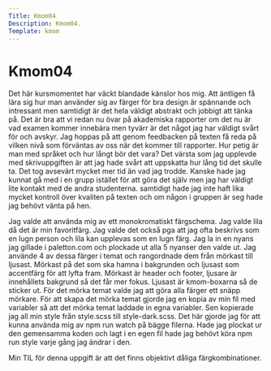 ```yaml
---
Title: Kmom04
Description: Kmom04.
Template: kmom
---
```


Kmom04
==========================

Det här kursmomentet har väckt blandade känslor hos mig. Att äntligen få lära sig hur man använder sig av färger för bra design är spännande och intressant men samtidigt är det hela väldigt abstrakt och jobbigt att tänka på. Det är bra att vi redan nu övar på akademiska rapporter om det nu är vad examen kommer innebära men tyvärr är det något jag har väldigt svårt för och avskyr. Jag hoppas på att genom feedbacken på texten få reda på vilken nivå som förväntas av oss när det kommer till rapporter. Hur petig är man med språket och hur långt bör det vara? Det värsta som jag upplevde med skrivuppgiften är att jag hade svårt att uppskatta hur lång tid det skulle ta. Det tog avsevärt mycket mer tid än vad jag trodde. Kanske hade jag kunnat gå med i en grupp istället för att göra det själv men jag har väldigt lite kontakt med de andra studenterna. samtidigt hade jag inte haft lika mycket kontroll över kvaliten på texten och om någon i gruppen är seg hade jag behövt vänta på hen.

Jag valde att använda mig av ett monokromatiskt färgschema. Jag valde lila då det är min favoritfärg. Jag valde det också pga att jag ofta beskrivs som en lugn person och lila kan upplevas som en lugn färg. Jag la in en nyans jag gillade i paletton.com och plockade ut alla 5 nyanser den valde ut. Jag använde 4 av dessa färger i temat och rangordnade dem från mörkast till ljusast. Mörkast på det som ska hamna i bakgrunden och ljusast som accentfärg för att lyfta fram. Mörkast är header och footer, ljusare är innehållets bakgrund så det får mer fokus. Ljusast är kmom-boxarna så de sticker ut. För det mörka temat valde jag att göra alla färger ett snäpp mörkare. För att skapa det mörka temat gjorde jag en kopia av min fil med variabler så att det mörka temat laddade in egna variabler. Sen kopierade jag all min style från style.scss till style-dark.scss. Det här gjorde jag för att kunna använda mig av npm run watch på bägge filerna. Hade jag plockat ur den gemensamma koden och lagt i en egen fil hade jag behövt köra npm run style varje gång jag ändrar i den.

Min TIL för denna uppgift är att det finns objektivt dåliga färgkombinationer.
